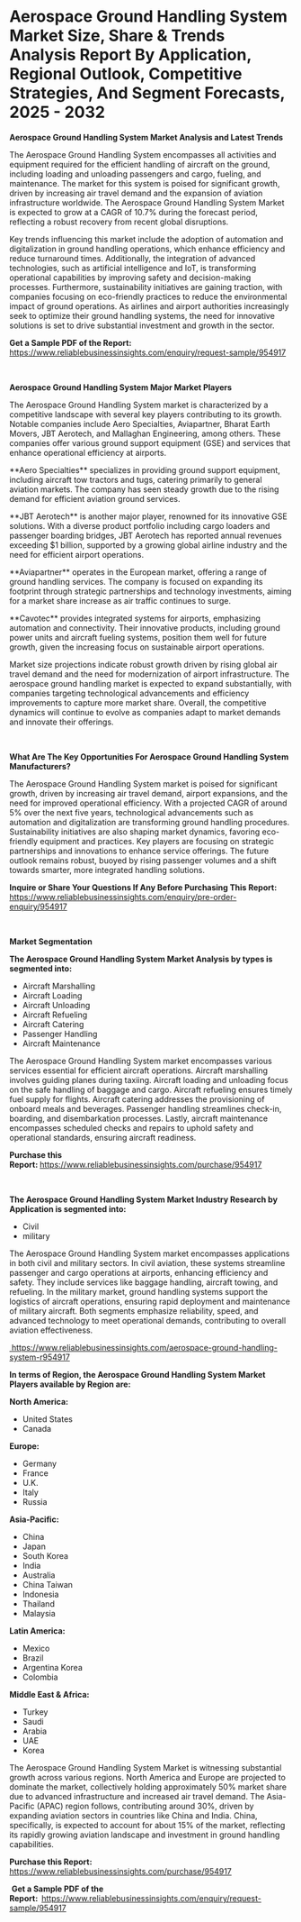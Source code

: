 <p><h1>Aerospace Ground Handling System Market Size, Share & Trends Analysis Report By Application, Regional Outlook, Competitive Strategies, And Segment Forecasts, 2025 - 2032</h1></p><p><strong>Aerospace Ground Handling System Market Analysis and Latest Trends</strong></p>
<p><p>The Aerospace Ground Handling System encompasses all activities and equipment required for the efficient handling of aircraft on the ground, including loading and unloading passengers and cargo, fueling, and maintenance. The market for this system is poised for significant growth, driven by increasing air travel demand and the expansion of aviation infrastructure worldwide. The Aerospace Ground Handling System Market is expected to grow at a CAGR of 10.7% during the forecast period, reflecting a robust recovery from recent global disruptions. </p><p>Key trends influencing this market include the adoption of automation and digitalization in ground handling operations, which enhance efficiency and reduce turnaround times. Additionally, the integration of advanced technologies, such as artificial intelligence and IoT, is transforming operational capabilities by improving safety and decision-making processes. Furthermore, sustainability initiatives are gaining traction, with companies focusing on eco-friendly practices to reduce the environmental impact of ground operations. As airlines and airport authorities increasingly seek to optimize their ground handling systems, the need for innovative solutions is set to drive substantial investment and growth in the sector.</p></p>
<p><strong>Get a Sample PDF of the Report:&nbsp;</strong> <a href="https://www.reliablebusinessinsights.com/enquiry/request-sample/954917?utm_campaign=2733&utm_medium=2&utm_source=Github&utm_content=ia&utm_term=18042025&utm_id=aerospace-ground-handling-system">https://www.reliablebusinessinsights.com/enquiry/request-sample/954917</a></p>
<p>&nbsp;</p>
<p><strong>Aerospace Ground Handling System Major Market Players</strong></p>
<p><p>The Aerospace Ground Handling System market is characterized by a competitive landscape with several key players contributing to its growth. Notable companies include Aero Specialties, Aviapartner, Bharat Earth Movers, JBT Aerotech, and Mallaghan Engineering, among others. These companies offer various ground support equipment (GSE) and services that enhance operational efficiency at airports.</p><p>**Aero Specialties** specializes in providing ground support equipment, including aircraft tow tractors and tugs, catering primarily to general aviation markets. The company has seen steady growth due to the rising demand for efficient aviation ground services.</p><p>**JBT Aerotech** is another major player, renowned for its innovative GSE solutions. With a diverse product portfolio including cargo loaders and passenger boarding bridges, JBT Aerotech has reported annual revenues exceeding $1 billion, supported by a growing global airline industry and the need for efficient airport operations.</p><p>**Aviapartner** operates in the European market, offering a range of ground handling services. The company is focused on expanding its footprint through strategic partnerships and technology investments, aiming for a market share increase as air traffic continues to surge.</p><p>**Cavotec** provides integrated systems for airports, emphasizing automation and connectivity. Their innovative products, including ground power units and aircraft fueling systems, position them well for future growth, given the increasing focus on sustainable airport operations.</p><p>Market size projections indicate robust growth driven by rising global air travel demand and the need for modernization of airport infrastructure. The aerospace ground handling market is expected to expand substantially, with companies targeting technological advancements and efficiency improvements to capture more market share. Overall, the competitive dynamics will continue to evolve as companies adapt to market demands and innovate their offerings.</p></p>
<p>&nbsp;</p>
<p><strong>What Are The Key Opportunities For Aerospace Ground Handling System Manufacturers?</strong></p>
<p><p>The Aerospace Ground Handling System market is poised for significant growth, driven by increasing air travel demand, airport expansions, and the need for improved operational efficiency. With a projected CAGR of around 5% over the next five years, technological advancements such as automation and digitalization are transforming ground handling procedures. Sustainability initiatives are also shaping market dynamics, favoring eco-friendly equipment and practices. Key players are focusing on strategic partnerships and innovations to enhance service offerings. The future outlook remains robust, buoyed by rising passenger volumes and a shift towards smarter, more integrated handling solutions.</p></p>
<p><strong>Inquire or Share Your Questions If Any Before Purchasing This Report:</strong> <a href="https://www.reliablebusinessinsights.com/enquiry/pre-order-enquiry/954917?utm_campaign=2733&utm_medium=2&utm_source=Github&utm_content=ia&utm_term=18042025&utm_id=aerospace-ground-handling-system">https://www.reliablebusinessinsights.com/enquiry/pre-order-enquiry/954917</a></p>
<p>&nbsp;</p>
<p><strong>Market Segmentation</strong></p>
<p><strong>The Aerospace Ground Handling System Market Analysis by types is segmented into:</strong></p>
<p><ul><li>Aircraft Marshalling</li><li>Aircraft Loading</li><li>Aircraft Unloading</li><li>Aircraft Refueling</li><li>Aircraft Catering</li><li>Passenger Handling</li><li>Aircraft Maintenance</li></ul></p>
<p><p>The Aerospace Ground Handling System market encompasses various services essential for efficient aircraft operations. Aircraft marshalling involves guiding planes during taxiing. Aircraft loading and unloading focus on the safe handling of baggage and cargo. Aircraft refueling ensures timely fuel supply for flights. Aircraft catering addresses the provisioning of onboard meals and beverages. Passenger handling streamlines check-in, boarding, and disembarkation processes. Lastly, aircraft maintenance encompasses scheduled checks and repairs to uphold safety and operational standards, ensuring aircraft readiness.</p></p>
<p><strong>Purchase this Report:&nbsp;</strong><a href="https://www.reliablebusinessinsights.com/purchase/954917?utm_campaign=2733&utm_medium=2&utm_source=Github&utm_content=ia&utm_term=18042025&utm_id=aerospace-ground-handling-system">https://www.reliablebusinessinsights.com/purchase/954917</a></p>
<p>&nbsp;</p>
<p><strong>The Aerospace Ground Handling System Market Industry Research by Application is segmented into:</strong></p>
<p><ul><li>Civil</li><li>military</li></ul></p>
<p><p>The Aerospace Ground Handling System market encompasses applications in both civil and military sectors. In civil aviation, these systems streamline passenger and cargo operations at airports, enhancing efficiency and safety. They include services like baggage handling, aircraft towing, and refueling. In the military market, ground handling systems support the logistics of aircraft operations, ensuring rapid deployment and maintenance of military aircraft. Both segments emphasize reliability, speed, and advanced technology to meet operational demands, contributing to overall aviation effectiveness.</p></p>
<p><a href="https://www.reliablebusinessinsights.com/aerospace-ground-handling-system-r954917?utm_campaign=2733&utm_medium=2&utm_source=Github&utm_content=ia&utm_term=18042025&utm_id=aerospace-ground-handling-system">&nbsp;https://www.reliablebusinessinsights.com/aerospace-ground-handling-system-r954917</a></p>
<p><strong>In terms of Region, the Aerospace Ground Handling System Market Players available by Region are:</strong></p>
<p>
    <p> <strong> North America: </strong>
        <ul>
            <li>United States</li>
            <li>Canada</li>
        </ul>
        </p> 
    <p> <strong> Europe: </strong>
        <ul>
            <li>Germany</li>
            <li>France</li>
            <li>U.K.</li>
            <li>Italy</li>
            <li>Russia</li>
        </ul>
        </p> 
    <p> <strong> Asia-Pacific: </strong>
        <ul>
            <li>China</li>
            <li>Japan</li>
            <li>South Korea</li>
            <li>India</li>
            <li>Australia</li>
            <li>China Taiwan</li>
            <li>Indonesia</li>
            <li>Thailand</li>
            <li>Malaysia</li>
        </ul>
        </p> 
    <p> <strong> Latin America: </strong>
        <ul>
            <li>Mexico</li>
            <li>Brazil</li>
            <li>Argentina Korea</li>
            <li>Colombia</li>
        </ul>
        </p> 
    <p> <strong> Middle East & Africa: </strong>
        <ul>
            <li>Turkey</li>
            <li>Saudi</li>
            <li>Arabia</li>
            <li>UAE</li>
            <li>Korea</li>
        </ul>
    </p>
    </p>
<p><p>The Aerospace Ground Handling System Market is witnessing substantial growth across various regions. North America and Europe are projected to dominate the market, collectively holding approximately 50% market share due to advanced infrastructure and increased air travel demand. The Asia-Pacific (APAC) region follows, contributing around 30%, driven by expanding aviation sectors in countries like China and India. China, specifically, is expected to account for about 15% of the market, reflecting its rapidly growing aviation landscape and investment in ground handling capabilities.</p></p>
<p><strong>Purchase this Report: </strong><a href="https://www.reliablebusinessinsights.com/purchase/954917?utm_campaign=2733&utm_medium=2&utm_source=Github&utm_content=ia&utm_term=18042025&utm_id=aerospace-ground-handling-system">https://www.reliablebusinessinsights.com/purchase/954917</a></p>
<p>&nbsp;<strong>Get a Sample PDF of the Report:&nbsp;&nbsp;</strong><a href="https://www.reliablebusinessinsights.com/enquiry/request-sample/954917?utm_campaign=2733&utm_medium=2&utm_source=Github&utm_content=ia&utm_term=18042025&utm_id=aerospace-ground-handling-system">https://www.reliablebusinessinsights.com/enquiry/request-sample/954917</a></p>
<p><strong></strong></p>
<p><p></p><p></p><p></p></p>